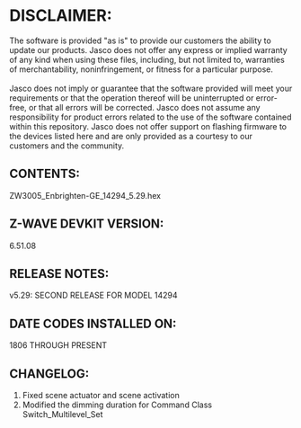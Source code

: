 # DISCLAIMER:
The software is provided "as is" to provide our customers the ability to update our products. Jasco does not offer any express or implied warranty of any kind when using these files, including, but not limited to, warranties of merchantability, noninfringement, or fitness for a particular purpose.<br>
<br>
Jasco does not imply or guarantee that the software provided will meet your requirements or that the operation thereof will be uninterrupted or error-free, or that all errors will be corrected. Jasco does not assume any responsibility for product errors related to the use of the software contained within this repository. Jasco does not offer support on flashing firmware to the devices listed here and are only provided as a courtesy to our customers and the community.

## CONTENTS:
ZW3005_Enbrighten-GE_14294_5.29.hex

## Z-WAVE DEVKIT VERSION:
6.51.08

## RELEASE NOTES:
v5.29: SECOND RELEASE FOR MODEL 14294

## DATE CODES INSTALLED ON:
1806 THROUGH PRESENT

## CHANGELOG:
1. Fixed scene actuator and scene activation<br>
2. Modified the dimming duration for Command Class Switch_Multilevel_Set